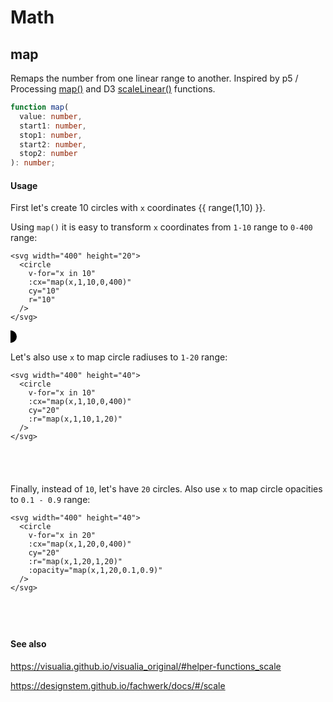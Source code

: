 # Math

## map

Remaps the number from one linear range to another. Inspired by p5 / Processing [map()](https://p5js.org/reference/#/p5/map) and D3 [scaleLinear()](https://github.com/d3/d3-scale#scaleLinear) functions.

```ts
function map(
  value: number,
  start1: number,
  stop1: number,
  start2: number,
  stop2: number
): number;
```

#### Usage

First let's create 10 circles with `x` coordinates {{ range(1,10) }}.

Using `map()` it is easy to transform `x` coordinates from `1-10` range to `0-400` range:

```md{3-4}
<svg width="400" height="20">
  <circle
    v-for="x in 10"
    :cx="map(x,1,10,0,400)"
    cy="10"
    r="10"
  />
</svg>
```

<svg width="400" height="20">
  <circle
    v-for="x in 10"
    :cx="map(x,1,10,0,400)"
    cy="10"
    r="10"
  />
</svg>

Let's also use `x` to map circle radiuses to `1-20` range:

```md{6}
<svg width="400" height="40">
  <circle
    v-for="x in 10"
    :cx="map(x,1,10,0,400)"
    cy="20"
    :r="map(x,1,10,1,20)"
  />
</svg>
```

<svg width="400" height="40">
  <circle
    v-for="x in 10"
    :cx="map(x,1,10,0,400)"
    cy="20"
    :r="map(x,1,10,1,20)"
  />
</svg>

Finally, instead of `10`, let's have `20` circles. Also use `x` to map circle opacities to `0.1 - 0.9` range:

```md{3,7}
<svg width="400" height="40">
  <circle
    v-for="x in 20"
    :cx="map(x,1,20,0,400)"
    cy="20"
    :r="map(x,1,20,1,20)"
    :opacity="map(x,1,20,0.1,0.9)"
  />
</svg>
```

<svg width="400" height="40">
  <circle
    v-for="x in 20"
    :cx="map(x,1,20,0,400)"
    cy="20"
    :r="map(x,1,20,1,20)"
    :opacity="map(x,1,20,0.1,0.9)"
  />
</svg>

#### See also

https://visualia.github.io/visualia_original/#helper-functions_scale

https://designstem.github.io/fachwerk/docs/#/scale
